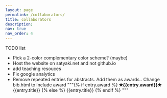 ```yaml
---
layout: page
permalink: /collaborators/
title: collaborators
description:
nav: true
nav_order: 4
---
```


TODO list
- Pick a 2-color complementary color scheme? (maybe)
- Host the website on satyaki.net and not github.io
- add teaching resouces
- Fix google analytics
- Remove repeated entries for abstracts. Add them as awards.. Change bib.html to include award 
"""{% if entry.award %}
      <!-- <span class="title"> <strong class="award">&lt; {{entry.award}}&gt; </strong> {{entry.title}}</span> -->
      <span class="title"> <strong class="award"> &#x272D;{{entry.award}}&#x272D; </strong> {{entry.title}}</span>
    {% else %}
      <span class="title">{{entry.title}}</span>
    {% endif %}
"""